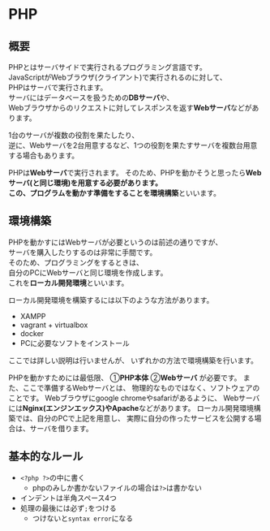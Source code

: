 # PHP

## 概要
PHPとはサーバサイドで実行されるプログラミング言語です。  
JavaScriptがWebブラウザ(クライアント)で実行されるのに対して、  
PHPはサーバで実行されます。  
サーバにはデータベースを扱うための**DBサーバ**や、  
Webブラウザからのリクエストに対してレスポンスを返す**Webサーバ**などがあります。  

1台のサーバが複数の役割を果たしたり、  
逆に、Webサーバを2台用意するなど、1つの役割を果たすサーバを複数台用意する場合もあります。  

PHPは**Webサーバ**で実行されます。
そのため、PHPを動かそうと思ったら**Webサーバ(と同じ環境)**を用意する必要があります。  
この、プログラムを動かす準備をすることを**環境構築**といいます。  


## 環境構築
PHPを動かすにはWebサーバが必要というのは前述の通りですが、  
サーバを購入したりするのは非常に手間です。  
そのため、プログラミングをするときは、  
自分のPCにWebサーバと同じ環境を作成します。  
これを**ローカル開発環境**といいます。  

ローカル開発環境を構築するには以下のような方法があります。
- XAMPP
- vagrant + virtualbox
- docker
- PCに必要なソフトをインストール

ここでは詳しい説明は行いませんが、
いずれかの方法で環境構築を行います。

PHPを動かすためには最低限、
①**PHP本体**
②**Webサーバ**
が必要です。
また、ここで準備するWebサーバとは、
物理的なものではなく、ソフトウェアのことです。
Webブラウザにgoogle chromeやsafariがあるように、
Webサーバには**Nginx(エンジンエックス)**や**Apache**などがあります。
ローカル開発環境構築では、自分のPCで上記を用意し、
実際に自分の作ったサービスを公開する場合は、サーバを借ります。


## 基本的なルール
- `<?php ?>`の中に書く
  - phpのみしか書かないファイルの場合は`?>`は書かない
- インデントは半角スペース4つ
- 処理の最後には必ず`;`をつける
  - つけないと`syntax error`になる
